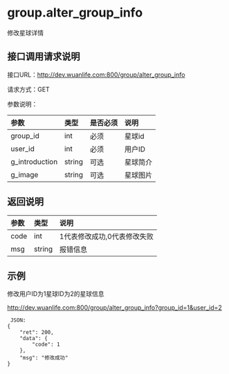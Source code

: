 # group.alter_group_info

修改星球详情

## 接口调用请求说明

接口URL：http://dev.wuanlife.com:800/group/alter_group_info

请求方式：GET

参数说明：

|参数|类型|是否必须|说明|
|:--|:--|:--|:--|
|group_id|int|必须|星球id|
|user_id|int|必须|用户ID|
|g_introduction|string|可选|星球简介|
|g_image|string|可选|星球图片|

## 返回说明

|参数|类型|说明|
|:--|:--|:--|
|code	|	int	|1代表修改成功,0代表修改失败|
|msg	|	string	|报错信息|


## 示例

修改用户ID为1星球ID为2的星球信息

http://dev.wuanlife.com:800/group/alter_group_info?group_id=1&user_id=2

     JSON:
    {
        "ret": 200,
        "data": {
            "code": 1
        },
        "msg": "修改成功"
    }
